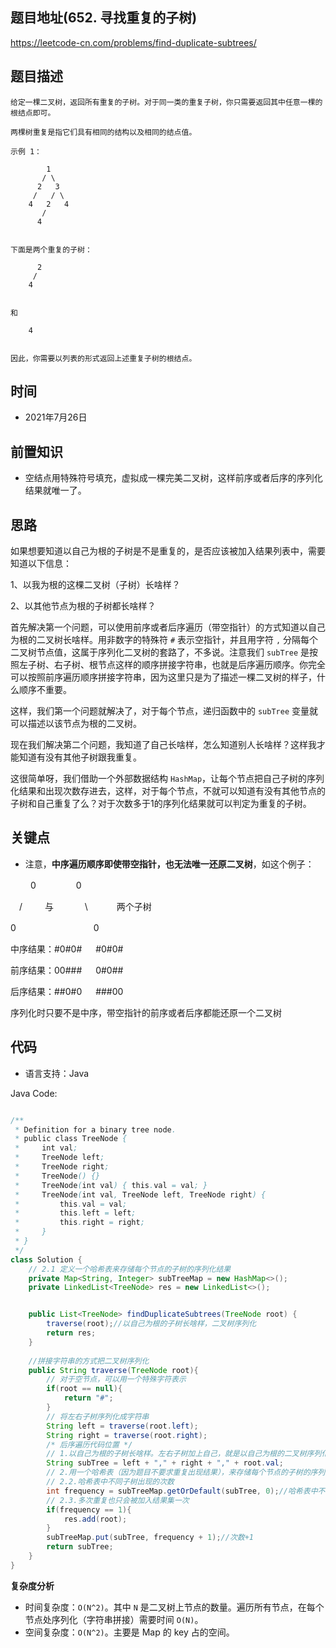 
## 题目地址(652. 寻找重复的子树)

https://leetcode-cn.com/problems/find-duplicate-subtrees/

## 题目描述

```
给定一棵二叉树，返回所有重复的子树。对于同一类的重复子树，你只需要返回其中任意一棵的根结点即可。

两棵树重复是指它们具有相同的结构以及相同的结点值。

示例 1：

        1
       / \
      2   3
     /   / \
    4   2   4
       /
      4


下面是两个重复的子树：

      2
     /
    4


和

    4


因此，你需要以列表的形式返回上述重复子树的根结点。
```

## 时间

- 2021年7月26日

## 前置知识

- 空结点用特殊符号填充，虚拟成一棵完美二叉树，这样前序或者后序的序列化结果就唯一了。

## 思路

如果想要知道以自己为根的子树是不是重复的，是否应该被加入结果列表中，需要知道以下信息：

1、以我为根的这棵二叉树（子树）长啥样？

2、以其他节点为根的子树都长啥样？ 

首先解决第一个问题，可以使用前序或者后序遍历（带空指针）的方式知道以自己为根的二叉树长啥样。用非数字的特殊符 `#` 表示空指针，并且用字符 `,` 分隔每个二叉树节点值，这属于序列化二叉树的套路了，不多说。注意我们 `subTree` 是按照左子树、右子树、根节点这样的顺序拼接字符串，也就是后序遍历顺序。你完全可以按照前序遍历顺序拼接字符串，因为这里只是为了描述一棵二叉树的样子，什么顺序不重要。

这样，我们第一个问题就解决了，对于每个节点，递归函数中的 `subTree` 变量就可以描述以该节点为根的二叉树。

现在我们解决第二个问题，我知道了自己长啥样，怎么知道别人长啥样？这样我才能知道有没有其他子树跟我重复。

这很简单呀，我们借助一个外部数据结构 `HashMap`，让每个节点把自己子树的序列化结果和出现次数存进去，这样，对于每个节点，不就可以知道有没有其他节点的子树和自己重复了么？对于次数多于1的序列化结果就可以判定为重复的子树。

## 关键点

-  注意，**中序遍历顺序即使带空指针，也无法唯一还原二叉树**，如这个例子：

 　  　0 　　        　　0

　/       　 　与　     　　 \     　　　两个子树

0 　　　　　　              　　    0

中序结果：#0#0# 　  #0#0#

前序结果：00### 　  0#0##

后序结果：##0#0 　  ###00

序列化时只要不是中序，带空指针的前序或者后序都能还原一个二叉树

## 代码

- 语言支持：Java

Java Code:

```java

/**
 * Definition for a binary tree node.
 * public class TreeNode {
 *     int val;
 *     TreeNode left;
 *     TreeNode right;
 *     TreeNode() {}
 *     TreeNode(int val) { this.val = val; }
 *     TreeNode(int val, TreeNode left, TreeNode right) {
 *         this.val = val;
 *         this.left = left;
 *         this.right = right;
 *     }
 * }
 */
class Solution {
    // 2.1 定义一个哈希表来存储每个节点的子树的序列化结果
    private Map<String, Integer> subTreeMap = new HashMap<>();
    private LinkedList<TreeNode> res = new LinkedList<>();


    public List<TreeNode> findDuplicateSubtrees(TreeNode root) {
        traverse(root);//以自己为根的子树长啥样，二叉树序列化
        return res;
    }
    
    //拼接字符串的方式把二叉树序列化
    public String traverse(TreeNode root){
        // 对于空节点，可以用一个特殊字符表示
        if(root == null){
            return "#";
        }
        // 将左右子树序列化成字符串
        String left = traverse(root.left);
        String right = traverse(root.right);
        /* 后序遍历代码位置 */
        // 1.以自己为根的子树长啥样。左右子树加上自己，就是以自己为根的二叉树序列化结果
        String subTree = left + "," + right + "," + root.val;
        // 2.用一个哈希表（因为题目不要求重复出现结果），来存储每个节点的子树的序列化结果以及其出现的次数
        // 2.2.哈希表中不同子树出现的次数
        int frequency = subTreeMap.getOrDefault(subTree, 0);//哈希表中不同子树出现的次数
        // 2.3.多次重复也只会被加入结果集一次
        if(frequency == 1){
            res.add(root);
        }
        subTreeMap.put(subTree, frequency + 1);//次数+1
        return subTree;
    } 
}

```


**复杂度分析**
- 时间复杂度：`O(N^2)`。其中 `N` 是二叉树上节点的数量。遍历所有节点，在每个节点处序列化（字符串拼接）需要时间 `O(N)`。
- 空间复杂度：`O(N^2)`。主要是 Map 的 key 占的空间。



